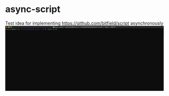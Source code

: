 # async-script
Test idea for implementing https://github.com/bitfield/script asynchronously
![demo gif](https://github.com/kepkin/async-script/blob/master/demo-docker.gif)
